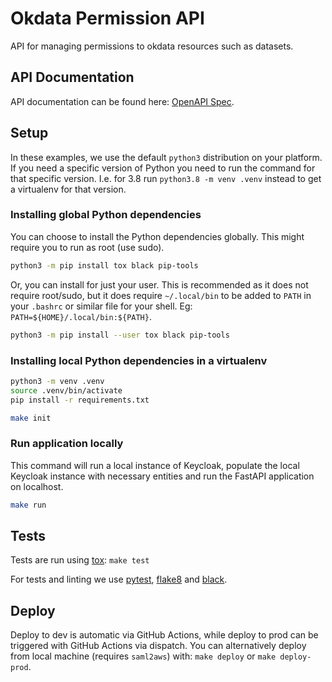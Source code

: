Okdata Permission API
=====================

API for managing permissions to okdata resources such as datasets.

## API Documentation

API documentation can be found here: [OpenAPI Spec](https://api.data.oslo.systems/okdata-permission-api/openapi.json).

## Setup

In these examples, we use the default `python3` distribution on your platform.
If you need a specific version of Python you need to run the command for that
specific version. I.e. for 3.8 run `python3.8 -m venv .venv` instead to get a
virtualenv for that version.

### Installing global Python dependencies

You can choose to install the Python dependencies globally. This might require
you to run as root (use sudo).

```bash
python3 -m pip install tox black pip-tools
```

Or, you can install for just your user. This is recommended as it does not
require root/sudo, but it does require `~/.local/bin` to be added to `PATH` in
your `.bashrc` or similar file for your shell. Eg:
`PATH=${HOME}/.local/bin:${PATH}`.

```bash
python3 -m pip install --user tox black pip-tools
```


### Installing local Python dependencies in a virtualenv

```bash
python3 -m venv .venv
source .venv/bin/activate
pip install -r requirements.txt
```

```bash
make init
```


### Run application locally

This command will run a local instance of Keycloak, populate the local Keycloak
instance with necessary entities and run the FastAPI application on localhost.

```bash
make run
```


## Tests

Tests are run using [tox](https://pypi.org/project/tox/): `make test`

For tests and linting we use [pytest](https://pypi.org/project/pytest/),
[flake8](https://pypi.org/project/flake8/) and
[black](https://pypi.org/project/black/).


## Deploy

Deploy to dev is automatic via GitHub Actions, while deploy to prod can be triggered with GitHub Actions via dispatch. You can alternatively deploy from local machine (requires `saml2aws`) with: `make deploy` or `make deploy-prod`.
